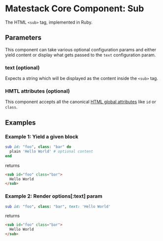 # Matestack Core Component: Sub

The HTML `<sub>` tag, implemented in Ruby.

## Parameters
This component can take various optional configuration params and either yield content or display what gets passed to the `text` configuration param.

### text (optional)
Expects a string which will be displayed as the content inside the `<sub>` tag.

### HMTL attributes (optional)
This component accepts all the canonical [HTML global attributes](https://www.w3schools.com/tags/ref_standardattributes.asp) like `id` or `class`.

## Examples

### Example 1: Yield a given block

```ruby
sub id: "foo", class: "bar" do
  plain 'Hello World' # optional content
end
```

returns

```html
<sub id="foo" class="bar">
  Hello World
</sub>
```

### Example 2: Render options[:text] param

```ruby
sub id: "foo", class: "bar", text: 'Hello World'
```

returns

```html
<sub id="foo" class="bar">
  Hello World
</sub>
```
